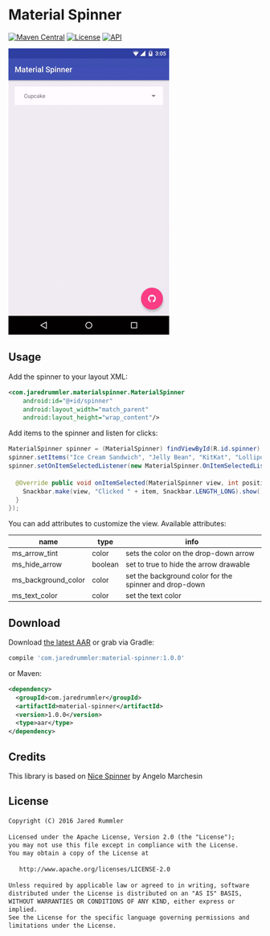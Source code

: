 Material Spinner
================

[![Maven Central](https://maven-badges.herokuapp.com/maven-central/com.jaredrummler/material-spinner/badge.svg)](https://maven-badges.herokuapp.com/maven-central/com.jaredrummler/material-spinner) [![License](http://img.shields.io/:license-apache-blue.svg)](LICENSE) [![API](https://img.shields.io/badge/API-4%2B-blue.svg?style=flat)](https://android-arsenal.com/api?level=4)

![DEMO GIF](demo.gif "DEMO")

Usage
-----

Add the spinner to your layout XML:

```xml
<com.jaredrummler.materialspinner.MaterialSpinner
    android:id="@+id/spinner"
    android:layout_width="match_parent"
    android:layout_height="wrap_content"/>
```

Add items to the spinner and listen for clicks:

```java
MaterialSpinner spinner = (MaterialSpinner) findViewById(R.id.spinner);
spinner.setItems("Ice Cream Sandwich", "Jelly Bean", "KitKat", "Lollipop", "Marshmallow");
spinner.setOnItemSelectedListener(new MaterialSpinner.OnItemSelectedListener<String>() {

  @Override public void onItemSelected(MaterialSpinner view, int position, long id, String item) {
    Snackbar.make(view, "Clicked " + item, Snackbar.LENGTH_LONG).show();
  }
});
```

You can add attributes to customize the view. Available attributes:

| name                | type    | info                                                   |
|---------------------|---------|--------------------------------------------------------|
| ms_arrow_tint       | color   | sets the color on the drop-down arrow                  |
| ms_hide_arrow       | boolean | set to true to hide the arrow drawable                 |
| ms_background_color | color   | set the background color for the spinner and drop-down |
| ms_text_color       | color   | set the text color                                     |

Download
--------

Download [the latest AAR](https://repo1.maven.org/maven2/com/jaredrummler/material-spinner/1.0.0/material-spinner-1.0.0.aar) or grab via Gradle:

```groovy
compile 'com.jaredrummler:material-spinner:1.0.0'
```
or Maven:
```xml
<dependency>
  <groupId>com.jaredrummler</groupId>
  <artifactId>material-spinner</artifactId>
  <version>1.0.0</version>
  <type>aar</type>
</dependency>
```

Credits
-------

This library is based on [Nice Spinner](https://github.com/arcadefire/nice-spinner) by Angelo Marchesin

License
--------

    Copyright (C) 2016 Jared Rummler

    Licensed under the Apache License, Version 2.0 (the "License");
    you may not use this file except in compliance with the License.
    You may obtain a copy of the License at

       http://www.apache.org/licenses/LICENSE-2.0

    Unless required by applicable law or agreed to in writing, software
    distributed under the License is distributed on an "AS IS" BASIS,
    WITHOUT WARRANTIES OR CONDITIONS OF ANY KIND, either express or implied.
    See the License for the specific language governing permissions and
    limitations under the License.
